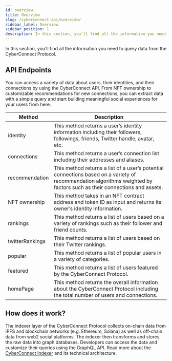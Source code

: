 ```yaml
---
id: overview
title: Overview
slug: /cyberconnect-api/overview/
sidebar_label: Overview
sidebar_position: 1
description: In this section, you’ll find all the information you need to query data from the CyberConnect Protocol.
---
```


In this section, you’ll find all the information you need to query data from the CyberConnect Protocol. 

## API Endpoints

You can access a variety of data about users, their identities, and their connections by using the CyberConnect API. From NFT ownership to customizable recommendations for new connections, you can extract data with a simple query and start building meaningful social experiences for your users from here.

| Method | Description |
| --- | --- |
| identity | This method returns a user’s identity information including their followers, followings, friends, Twitter handle, avatar, etc. |
| connections | This method returns a user’s connection list including their addresses and aliases.  |
| recommendation | This method returns a list of a user’s potential connections based on a variety of recommendation algorithms weighted by factors such as their connections and assets. |
| NFT ownership | This method takes in an NFT contract address and token ID as input and returns its owner’s identity information. |
| rankings | This method returns a list of users based on a variety of rankings such as their follower and friend counts. |
| twitterRankings | This method returns a list of users based on their Twitter rankings. |
| popular | This method returns a list of popular users in a variety of categories. |
| featured | This method returns a list of users featured by the CyberConnect Protocol. |
| homePage | This method returns the overall information about the CyberConnect Protocol including the total number of users and connections. |

## How does it work?

The indexer layer of the CyberConnect Protocol collects on-chain data from IPFS and blockchain networks (e.g. Ethereum, Solana) as well as off-chain data from web2 social platforms. The indexer then transforms and stores the raw data into graph databases. Developers can access the data and customize their queries using the GraphQL API. Read more about the [CyberConnect Indexer](/protocol/cyberconnect-indexer/) and its technical architecture.
